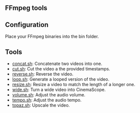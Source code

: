 FFmpeg tools
---

## Configuration

Place your FFmpeg binaries into the bin folder.

## Tools

- [concat.sh](concat.sh): Concatenate two videos into one.
- [cut.sh](cut.sh): Cut the video a the provided timestamps.
- [reverse.sh](reverse.sh): Reverse the video.
- [loop.sh](loop.sh): Generate a looped version of the video.
- [resize.sh](resize.sh): Resize a video to match the length of a longer one.
- [wide.sh](wide.sh): Turn a wide video into CinemaScope.
- [volume.sh](volume.sh): Adjust the audio volume.
- [tempo.sh](tempo.sh): Adjust the audio tempo.
- [topaz.sh](topaz.sh): Upscale the video.
